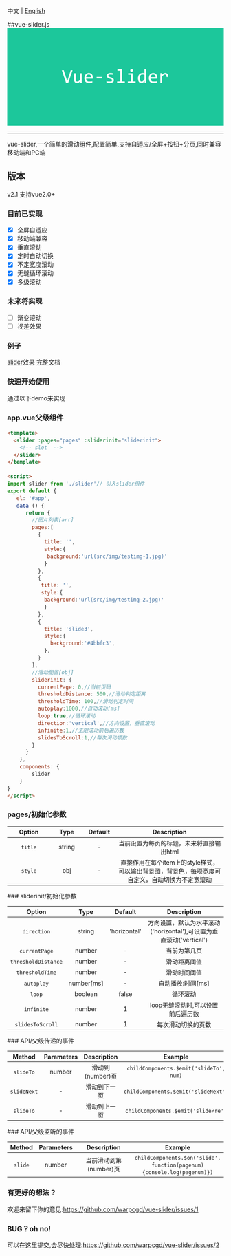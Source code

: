 中文 | [English](README_EN.md)

##vue-slider.js
![](vue-slider-github.jpg)
* * *

vue-slider,一个简单的滑动组件,配置简单,支持自适应/全屏+按钮+分页,同时兼容移动端和PC端

## 版本
v2.1
支持vue2.0+

### 目前已实现
- [x] 全屏自适应
- [x] 移动端兼容
- [x] 垂直滚动
- [x] 定时自动切换
- [x] 不定宽度滚动
- [x] 无缝循环滚动
- [x] 多级滚动

### 未来将实现
- [ ] 渐变滚动
- [ ] 视差效果

### 例子

[slider效果](https://warpcgd.github.io/vue-slider/index.html)
[完整文档](https://github.com/warpcgd/vue-slider/tree/gh-pages)

### 快速开始使用

通过以下demo来实现

### app.vue父级组件

```html
<template>
  <slider :pages="pages" :sliderinit="sliderinit">
    <!-- slot  -->
  </slider>
</template>

<script>
import slider from './slider'// 引入slider组件
export default {
   el: '#app',
   data () {
      return {
        //图片列表[arr]
        pages:[
          {
            title: '',
            style:{
             background:'url(src/img/testimg-1.jpg)'
            }
          },
          {
           title: '',
           style:{
            background:'url(src/img/testimg-2.jpg)'
            }
          },
          {
            title: 'slide3',
            style:{
              background:'#4bbfc3',
            },
          }
        ],
        //滑动配置[obj]
        sliderinit: {
          currentPage: 0,//当前页码
          thresholdDistance: 500,//滑动判定距离
          thresholdTime: 100,//滑动判定时间
          autoplay:1000,//自动滚动[ms]
          loop:true,//循环滚动
          direction:'vertical',//方向设置，垂直滚动
          infinite:1,//无限滚动前后遍历数
          slidesToScroll:1,//每次滑动项数
        }
      }
    },
    components: {
        slider
    }
}
</script>

```
### pages/初始化参数
<table width="100%">
<thead>
  <tr>
    <th width="20%">Option</th>
    <th width="15%">Type</th>
    <th width="15%">Default</th>
    <th width="50%">Description</th>
  </tr>
</thead>
<tbody>
  <tr align="center">
    <td><code>title</code></td>
    <td>string</td>
    <td>-</td>
    <td>当前设置为每页的标题，未来将直接输出html</td>
  </tr>
  <tr align="center">
    <td><code>style</code></td>
    <td>obj</td>
    <td>-</td>
    <td>直接作用在每个item上的style样式，可以输出背景图，背景色，每项宽度可自定义，自动切换为不定宽滚动</td>
  </tr>
 </tbody>
</table>
### sliderinit/初始化参数
<table width="100%">
<thead>
  <tr>
    <th width="20%">Option</th>
    <th width="15%">Type</th>
    <th width="15%">Default</th>
    <th width="50%">Description</th>
  </tr>
</thead>
<tbody>
  <tr align="center">
    <td><code>direction</code></td>
    <td>string</td>
    <td>'horizontal'</td>
    <td>方向设置，默认为水平滚动('horizontal'),可设置为垂直滚动('vertical')</td>
  </tr>
  <tr align="center">
    <td><code>currentPage</code></td>
    <td>number</td>
    <td>-</td>
    <td>当前为第几页</td>
  </tr>
  <tr align="center">
    <td><code>thresholdDistance</code></td>
    <td>number</td>
    <td>-</td>
    <td>滑动距离阈值</td>
  </tr>
  <tr align="center">
    <td><code>thresholdTime</code></td>
    <td>number</td>
    <td>-</td>
    <td>滑动时间阈值</td>
  </tr>
  <tr align="center">
    <td><code>autoplay</code></td>
    <td>number[ms]</td>
    <td>-</td>
    <td>自动播放:时间[ms]</td>
  </tr>
  <tr align="center">
    <td><code>loop</code></td>
    <td>boolean</td>
    <td>false</td>
    <td>循环滚动</td>
  </tr>
  <tr align="center">
    <td><code>infinite</code></td>
    <td>number</td>
    <td>1</td>
    <td>loop无缝滚动时,可以设置前后遍历数</td>
  </tr>
  <tr align="center">
    <td><code>slidesToScroll</code></td>
    <td>number</td>
    <td>1</td>
    <td>每次滑动切换的页数</td>
  </tr>
 </tbody>
</table>
### API/父级传递的事件
<table width="100%" align="center">
<thead>
  <tr>
    <th align="center" width="12.5%">Method</th>
    <th align="center" width="12.5%">Parameters</th>
    <th align="center" width="35%">Description</th>
    <th align="center" width="40%">Example</th>
  </tr>
</thead>
<tbody>
  <tr align="center">
    <td><code>slideTo</code></td>
    <td>number</td>
    <td>滑动到(number)页</td>
    <td><code>childComponents.$emit('slideTo', num)</code></td>
  </tr>
 <tr align="center">
    <td><code>slideNext</code></td>
    <td>-</td>
    <td>滑动到下一页</td>
    <td><code>childComponents.$emit('slideNext')</code></td>
  </tr>
  <tr align="center">
    <td><code>slideTo</code></td>
    <td>-</td>
    <td>滑动到上一页</td>
    <td><code>childComponents.$emit('slidePre')</code></td>
  </tr>
 </tbody>
</table>
### API/父级监听的事件
<table width="100%" align="center">
<thead>
  <tr>
    <th align="center" width="12.5%">Method</th>
    <th align="center" width="12.5%">Parameters</th>
    <th align="center" width="35%">Description</th>
    <th align="center" width="40%">Example</th>
  </tr>
</thead>
<tbody>
  <tr align="center">
    <td><code>slide</code></td>
    <td>number</td>
    <td>当前滑动到第(number)页</td>
    <td><code>childComponents.$on('slide', function(pagenum){console.log(pagenum)})</code></td>
  </tr>
 </tbody>
</table>

### 有更好的想法？
欢迎来留下你的意见:https://github.com/warpcgd/vue-slider/issues/1

### BUG？oh no!
可以在这里提交,会尽快处理:https://github.com/warpcgd/vue-slider/issues/2
